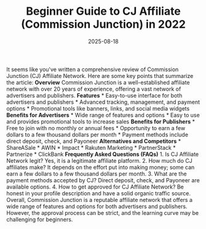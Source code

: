 ﻿---
title: Beginner Guide to CJ Affiliate (Commission Junction) in 2022
date: '2025-08-18'
category: Markets
image: "/images/generated/briefs/2025-08-18/beginner guide to cj affiliate commission junction in 2022.svg"

summary: ''
slug: beginner guide to cj affiliate commission junction in 2022
source_urls:
- https://techncruncher.blogspot.com/2022/09/cj-affiliate-ultimate-guide-to.html
seo:
  title: Beginner Guide to CJ Affiliate (Commission Junction) in 2022 | Hash n Hedge
  description: ''
  keywords:
  - news
  - markets
  - brief
---

It seems like you've written a comprehensive review of Commission Junction (CJ) Affiliate Network. Here are some key points that summarize the article:  **Overview**  Commission Junction is a well-established affiliate network with over 20 years of experience, offering a vast network of advertisers and publishers.  **Features**  * Easy-to-use interface for both advertisers and publishers * Advanced tracking, management, and payment options * Promotional tools like banners, links, and social media widgets  **Benefits for Advertisers**  * Wide range of features and options * Easy to use and provides promotional tools to increase sales  **Benefits for Publishers**  * Free to join with no monthly or annual fees * Opportunity to earn a few dollars to a few thousand dollars per month * Payment methods include direct deposit, check, and Payoneer  **Alternatives and Competitors**  * ShareASale * AWIN * Impact * Rakuten Marketing * PartnerStack * Partnerize * ClickBank  **Frequently Asked Questions (FAQs)**  1. Is CJ Affiliate Network legit? Yes, it is a legitimate affiliate platform. 2. How much do CJ affiliates make? It depends on the effort put into making money; some can earn a few dollars to a few thousand dollars per month. 3. What are the payment methods accepted by CJ? Direct deposit, check, and Payoneer are available options. 4. How to get approved for CJ Affiliate Network? Be honest in your profile description and have a solid organic traffic source.  Overall, Commission Junction is a reputable affiliate network that offers a wide range of features and options for both advertisers and publishers. However, the approval process can be strict, and the learning curve may be challenging for beginners. 
